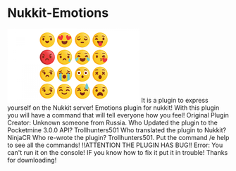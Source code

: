 # Nukkit-Emotions
<img src="https://raw.githubusercontent.com/Trollhunters501/Nukkit-Emotions/main/Icon.png"/>
It is a plugin to express yourself on the Nukkit server!  Emotions plugin for nukkit! With this plugin you will have a command that will tell everyone how you feel! Original Plugin Creator: Unknown someone from Russia. Who Updated the plugin
to the Pocketmine 3.0.0 API? Trollhunters501
Who translated the plugin to Nukkit? NinjaCR
Who re-wrote the plugin? Trollhunters501.
Put the command /e help to see all the commands!
!!ATTENTION THE PLUGIN HAS BUG!!
Error: You can't run it on the console!
IF you know how to fix it put it in trouble!
Thanks for downloading!
